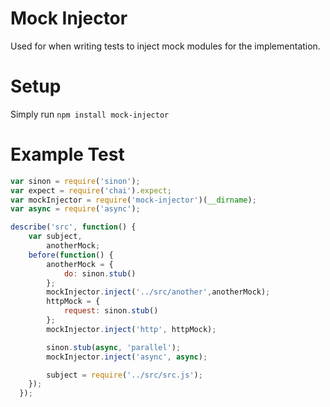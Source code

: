 # Mock Injector

Used for when writing tests to inject mock modules for the implementation.

# Setup

Simply run `npm install mock-injector`


# Example Test

```javascript
var sinon = require('sinon');
var expect = require('chai').expect;
var mockInjector = require('mock-injector')(__dirname);
var async = require('async');

describe('src', function() {
    var subject,
        anotherMock;
    before(function() {
        anotherMock = {
            do: sinon.stub()
        };
        mockInjector.inject('../src/another',anotherMock);
        httpMock = {
            request: sinon.stub()
        };
        mockInjector.inject('http', httpMock);

        sinon.stub(async, 'parallel');
        mockInjector.inject('async', async);

        subject = require('../src/src.js');
    });
  });
```
